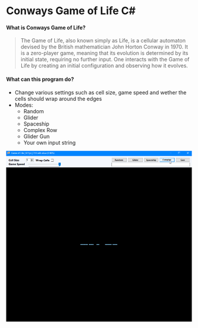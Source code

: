 # Conways Game of Life C#
#### What is Conways Game of Life?
> The Game of Life, also known simply as Life, is a cellular automaton devised by the British mathematician John Horton Conway in 1970. It is a zero-player game, meaning that its evolution is determined by its initial state, requiring no further input. One interacts with the Game of Life by creating an initial configuration and observing how it evolves.

#### What can this program do? 
- Change various settings such as cell size, game speed and wether the cells should wrap around the edges
- Modes:
	- Random
	- Glider
	- Spaceship
	- Complex Row
	- Glider Gun
	- Your own input string

![ComplexRowGif](https://raw.githubusercontent.com/sprunq/Conways-Game-of-Life/main/res/gifs/Complex_gol.gif)
